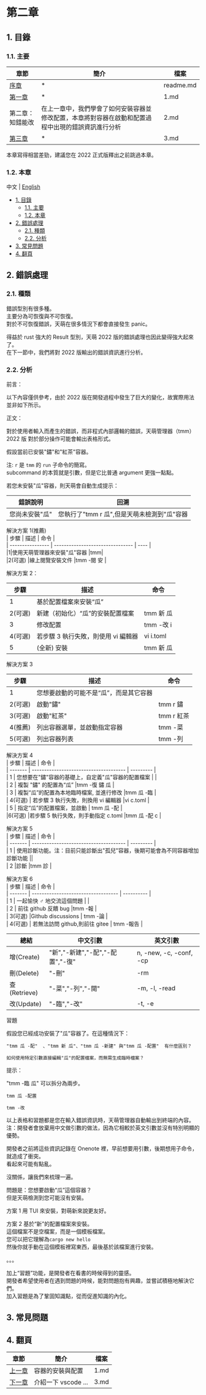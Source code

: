 # 第二章

## 1. 目錄

### 1.1. 主要

| 章節                | 簡介                                                                                               | 檔案      |
| ------------------- | -------------------------------------------------------------------------------------------------- | --------- |
| [序章](./readme.md) | \*                                                                                                 | readme.md |
| [第一章](./1.md)    | \*                                                                                                 | 1.md      |
| 第二章：知錯能改    | 在上一章中，我們學會了如何安裝容器並修改配置，本章將對容器在啟動和配置過程中出現的錯誤資訊進行分析 | 2.md      |
| [第三章](./3.md)    | \*                                                                                                 | 3.md      |

本章寫得相當差勁，建議您在 2022 正式版釋出之前跳過本章。

### 1.2. 本章

中文 | [English](../en/2.md)

- [1. 目錄](#1-目錄)
  - [1.1. 主要](#11-主要)
  - [1.2. 本章](#12-本章)
- [2. 錯誤處理](#2-錯誤處理)
  - [2.1. 種類](#21-種類)
  - [2.2. 分析](#22-分析)
- [3. 常見問題](#3-常見問題)
- [4. 翻頁](#4-翻頁)

## 2. 錯誤處理

### 2.1. 種類

錯誤型別有很多種。  
主要分為可恢復與不可恢復。  
對於不可恢復錯誤，天萌在很多情況下都會直接發生 panic。  

得益於 rust 強大的 Result 型別，天萌 2022 版的錯誤處理也因此變得強大起來了。  
在下一節中，我們將對 2022 版輸出的錯誤資訊進行分析。

### 2.2. 分析

前言：

以下內容僅供參考，由於 2022 版在開發過程中發生了巨大的變化，故實際用法並非如下所示。

正文：

對於使用者輸入而產生的錯誤，而非程式內部邏輯的錯誤，天萌管理器（tmm） 2022 版 對於部分操作可能會輸出表格形式。

假設當前已安裝"鏽"和"紅茶"容器。

注: `r` 是 `tmm` 的 `run` 子命令的簡寫。  
subcommand 的本質就是引數，但是它比普通 argument 更強一點點。

若您未安裝"瓜"容器，則天萌會自動生成提示：

| 錯誤說明       | 回溯                                        |
| -------------- | ------------------------------------------- |
| 您尚未安裝"瓜" | 您執行了"tmm r 瓜",但是天萌未檢測到"瓜"容器 |

解決方案 1(推薦)  
| 步驟 | 描述 | 命令 |  
| ---------------- | -------------------------------- | ---- |  
|1|使用天萌管理器來安裝"瓜"容器 |tmm|  
|2(可選) |線上閱覽安裝文件 |tmm -閱 安 |

解決方案 2：

| 步驟    | 描述                                | 命令      |
| ------- | ----------------------------------- | --------- |
| 1       | 基於配置檔案來安裝“瓜”              |           |
| 2(可選) | 新建（初始化）“瓜”的安裝配置檔案    | tmm 新 瓜 |
| 3       | 修改配置                            | tmm -改 i |
| 4(可選) | 若步驟 3 執行失敗，則使用 vi 編輯器 | vi i.toml |
| 5       | (全新) 安裝                         | tmm 新 瓜 |

解決方案 3

| 步驟    | 描述                                   | 命令       |
| ------- | -------------------------------------- | ---------- |
| 1       | 您想要啟動的可能不是“瓜”，而是其它容器 |            |
| 2(可選) | 啟動"鏽"                               | tmm r 鏽   |
| 3(可選) | 啟動"紅茶"                             | tmm r 紅茶 |
| 4(推薦) | 列出容器選單，並啟動指定容器           | tmm -菜    |
| 5(可選) | 列出容器列表                           | tmm -列    |

解決方案 4  
| 步驟 | 描述 | 命令 |  
| ------- | -------------------------------------- | --------- |  
| 1 | 您想要在"鏽"容器的基礎上，自定義"瓜"容器的配置檔案 | |  
| 2 | 複製 "鏽" 的配置為“瓜” |tmm -復 鏽 瓜 |  
| 3 | 複製“瓜”的配置為本地臨時檔案, 並進行修改 |tmm 瓜 -臨 |  
| 4(可選) | 若步驟 3 執行失敗，則換用 vi 編輯器 |vi c.toml |  
| 5 | 指定“瓜”的配置檔案，並啟動 | tmm 瓜 -配 |  
|6(可選) |若步驟 5 執行失敗，則手動指定 c.toml |tmm 瓜 -配 c |

解決方案 5  
| 步驟 | 描述 | 命令 |  
| ------- | -------------------------------------- | --------- |  
| 1 | 使用診斷功能。注：目前只能診斷出"孤兒"容器，後期可能會為不同容器增加診斷功能 ||  
| 2 |診斷 |tmm 診 |

解決方案 6  
| 步驟 | 描述 | 命令 |  
| ------- | ----------------------------------- | ---------- |  
| 1 | 一起愉快 ♂️ 地交流這個問題 | |  
| 2 | 前往 github 反饋 bug |tmm -報 |  
| 3(可選) |Github discussions | tmm -論 |  
| 4(可選) | 若無法訪問 github,則前往 gitee | tmm -報告 |

| 總結         | 中文引數                         | 英文引數                |
| ------------ | -------------------------------- | ----------------------- |
| 增(Create)   | "新","-新建","-配","-配置","-復" | n, -new, -c, -conf, -cp |
| 刪(Delete)   | "-刪"                            | -rm                     |
| 查(Retrieve) | "-菜","-列","-閱"                | -m, -l, -read           |
| 改(Update)   | "-臨","-改"                      | -t, -e                  |

習題

假設您已經成功安裝了"瓜"容器了。在這種情況下：

    "tmm 瓜 -配"  、"tmm 新 瓜"、"tmm 瓜 -新建" 與"tmm 瓜 -配置"  有什麼區別？

    如何使用特定引數直接編輯"瓜"的配置檔案，而無需生成臨時檔案？

提示：

"tmm -臨 瓜" 可以拆分為兩步。

    tmm 瓜 -配置

    tmm -改

以上表格和習題都是您在輸入錯誤資訊時，天萌管理器自動輸出到終端的內容。  
注：開發者會放棄用中文做引數的做法，因為它相較於英文引數並沒有特別明顯的優勢。

開發者之前將這些資訊記錄在 Onenote 裡，早前想要用引數，後期想用子命令，就造成了衝突。  
看起來可能有點亂。

沒關係，讓我們來梳理一遍。

問題是：您想要啟動“瓜”這個容器？  
但是天萌檢測到您可能沒有安裝。

方案 1 用 TUI 來安裝，對萌新來說更友好。

方案 2 基於“新”的配置檔案來安裝。  
這個檔案不是空檔案，而是一個模板檔案。  
您可以把它理解為`cargo new hello`  
然後你就手動在這個模板裡寫東西，最後基於該檔案進行安裝。

。。。

加上“習題”功能，是開發者在看書的時候得到的靈感。  
開發者希望使用者在遇到問題的時候，能對問題抱有興趣，並嘗試積極地解決它們。  
加入習題是為了鞏固知識點，從而促進知識的內化。

## 3. 常見問題

## 4. 翻頁

| 章節             | 簡介                | 檔案 |
| ---------------- | ------------------- | ---- |
| [上一章](./1.md) | 容器的安裝與配置    | 1.md |
| [下一章](./3.md) | 介紹一下 vscode ... | 3.md |
